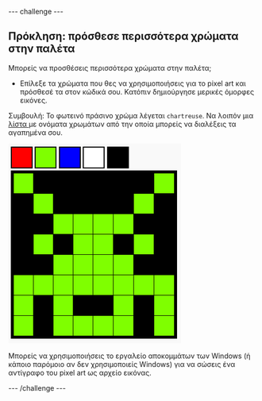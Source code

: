 \--- challenge \---

## Πρόκληση: πρόσθεσε περισσότερα χρώματα στην παλέτα

Μπορείς να προσθέσεις περισσότερα χρώματα στην παλέτα;

+ Επίλεξε τα χρώματα που θες να χρησιμοποιήσεις για το pixel art και πρόσθεσέ τα στον κώδικά σου. Κατόπιν δημιούργησε μερικές όμορφες εικόνες.

Συμβουλή: Το φωτεινό πράσινο χρώμα λέγεται `chartreuse`. Να λοιπόν μια [ λίστα ](https://www.w3schools.com/colors/colors_names.asp) με ονόματα χρωμάτων από την οποία μπορείς να διαλέξεις τα αγαπημένα σου.

![στιγμιότυπο οθόνης](images/pixel-art-final.png)

Μπορείς να χρησιμοποιήσεις το εργαλείο αποκομμάτων των Windows (ή κάποιο παρόμοιο αν δεν χρησιμοποιείς Windows) για να σώσεις ένα αντίγραφο του pixel art ως αρχείο εικόνας.

\--- /challenge \---